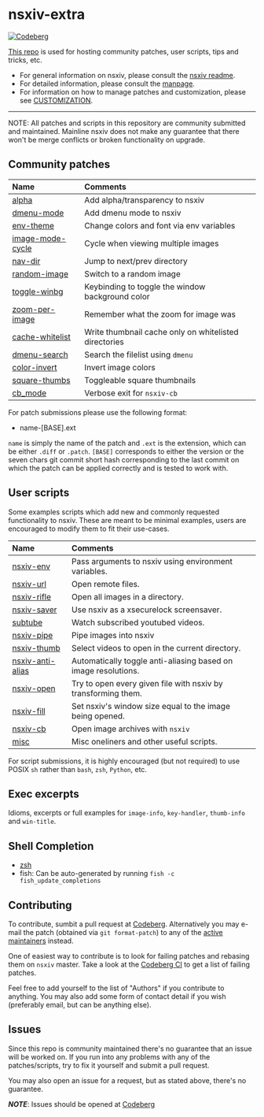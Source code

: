 # nsxiv-extra

[![Codeberg](https://img.shields.io/badge/Hosted_at-Codeberg-%232185D0?style=flat-square&logo=Codeberg)](https://codeberg.org/nsxiv/nsxiv-extra)

[This repo](https://codeberg.org/nsxiv/nsxiv-extra) is used for hosting
community patches, user scripts, tips and tricks, etc.

* For general information on nsxiv, please consult the
  [nsxiv readme](https://codeberg.org/nsxiv/nsxiv).
* For detailed information, please consult the [manpage](https://nsxiv.codeberg.page/man/).
* For information on how to manage patches and customization, please see
  [CUSTOMIZATION](CUSTOMIZATION.md).

- - -

NOTE: All patches and scripts in this repository are community submitted and
maintained. Mainline nsxiv does not make any guarantee that there won't be
merge conflicts or broken functionality on upgrade.

## Community patches

| Name | Comments |
| :--  | :--      |
| [alpha](patches/alpha) | Add alpha/transparency to nsxiv |
| [dmenu-mode](patches/dmenu-mode) | Add dmenu mode to nsxiv |
| [env-theme](patches/env-theme) | Change colors and font via env variables |
| [image-mode-cycle](patches/image-mode-cycle) | Cycle when viewing multiple images |
| [nav-dir](patches/nav-dir) | Jump to next/prev directory |
| [random-image](patches/random-image) | Switch to a random image |
| [toggle-winbg](patches/toggle-winbg) | Keybinding to toggle the window background color |
| [zoom-per-image](patches/zoom-per-image) | Remember what the zoom for image was |
| [cache-whitelist](patches/cache-whitelist) | Write thumbnail cache only on whitelisted directories |
| [dmenu-search](patches/dmenu-search) | Search the filelist using `dmenu` |
| [color-invert](patches/color-invert) | Invert image colors |
| [square-thumbs](patches/square-thumbs) | Toggleable square thumbnails |
| [cb_mode](patches/cb_mode) | Verbose exit for `nsxiv-cb` |

For patch submissions please use the following format:

* name-[BASE].ext

`name` is simply the name of the patch and `.ext` is the extension, which
can be either `.diff` or `.patch`. `[BASE]` corresponds to either the version
or the seven chars git commit short hash corresponding to the last commit on
which the patch can be applied correctly and is tested to work with.

## User scripts

Some examples scripts which add new and commonly requested functionality to
nsxiv. These are meant to be minimal examples, users are encouraged to modify
them to fit their use-cases.

| Name | Comments |
| :--  | :--      |
| [nsxiv-env](scripts/nsxiv-env) | Pass arguments to nsxiv using environment variables. |
| [nsxiv-url](scripts/nsxiv-url) | Open remote files. |
| [nsxiv-rifle](scripts/nsxiv-rifle) | Open all images in a directory. |
| [nsxiv-saver](scripts/nsxiv-saver) | Use nsxiv as a xsecurelock screensaver. |
| [subtube](https://github.com/nagy135/subtube) | Watch subscribed youtubed videos. |
| [nsxiv-pipe](scripts/nsxiv-pipe) | Pipe images into nsxiv |
| [nsxiv-thumb](scripts/nsxiv-thumb) | Select videos to open in the current directory. |
| [nsxiv-anti-alias](scripts/nsxiv-anti-alias) | Automatically toggle anti-aliasing based on image resolutions. |
| [nsxiv-open](scripts/nsxiv-open) | Try to open every given file with nsxiv by transforming them. |
| [nsxiv-fill](scripts/nsxiv-fill) | Set nsxiv's window size equal to the image being opened. |
| [nsxiv-cb](patches/cb_mode) | Open image archives with `nsxiv` |
| [misc](scripts/MISC.md) | Misc oneliners and other useful scripts. |

For script submissions, it is highly encouraged (but not required) to use POSIX
`sh` rather than `bash`, `zsh`, `Python`, etc.

## Exec excerpts

Idioms, excerpts or full examples for `image-info`, `key-handler`, `thumb-info`
and `win-title`.

## Shell Completion

- [zsh](completion/zsh)
- fish: Can be auto-generated by running `fish -c fish_update_completions`

## Contributing

To contribute, sumbit a pull request at [Codeberg][pr].
Alternatively you may e-mail the patch (obtained via `git format-patch`) to any
of the [active maintainers][am] instead.

[pr]: https://codeberg.org/nsxiv/nsxiv-extra/pulls
[am]: https://nsxiv.codeberg.page/man/#CURRENT%20MAINTAINERS

One of easiest way to contribute is to look for failing patches and rebasing
them on `nsxiv` master. Take a look at the [Codeberg CI][ci] to get a list of
failing patches.

[ci]: https://ci.codeberg.org/nsxiv/nsxiv-extra/

Feel free to add yourself to the list of "Authors" if you contribute to
anything. You may also add some form of contact detail if you wish
(preferably email, but can be anything else).

## Issues

Since this repo is community maintained there's no guarantee that an issue will
be worked on. If you run into any problems with any of the patches/scripts, try to
fix it yourself and submit a pull request.

You may also open an issue for a request, but as stated above, there's no guarantee.

***NOTE***: Issues should be opened at [Codeberg](https://codeberg.org/nsxiv/nsxiv-extra/issues)
